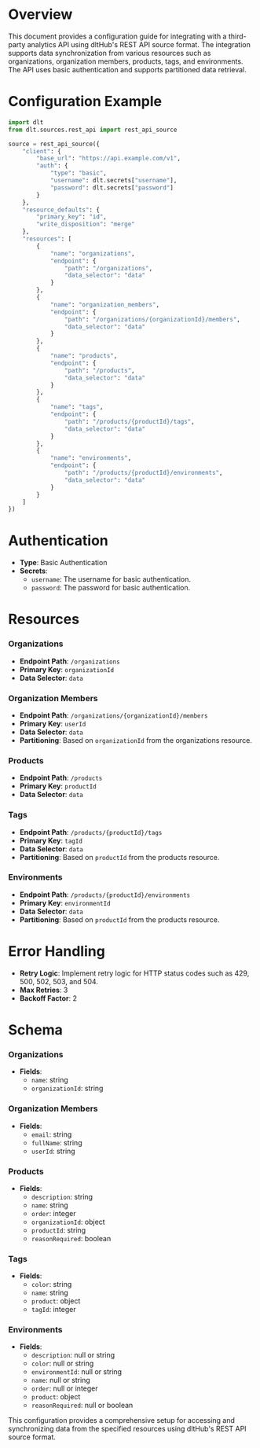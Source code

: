 # Overview

This document provides a configuration guide for integrating with a third-party analytics API using dltHub's REST API source format. The integration supports data synchronization from various resources such as organizations, organization members, products, tags, and environments. The API uses basic authentication and supports partitioned data retrieval.

# Configuration Example

```python
import dlt
from dlt.sources.rest_api import rest_api_source

source = rest_api_source({
    "client": {
        "base_url": "https://api.example.com/v1",
        "auth": {
            "type": "basic",
            "username": dlt.secrets["username"],
            "password": dlt.secrets["password"]
        }
    },
    "resource_defaults": {
        "primary_key": "id",
        "write_disposition": "merge"
    },
    "resources": [
        {
            "name": "organizations",
            "endpoint": {
                "path": "/organizations",
                "data_selector": "data"
            }
        },
        {
            "name": "organization_members",
            "endpoint": {
                "path": "/organizations/{organizationId}/members",
                "data_selector": "data"
            }
        },
        {
            "name": "products",
            "endpoint": {
                "path": "/products",
                "data_selector": "data"
            }
        },
        {
            "name": "tags",
            "endpoint": {
                "path": "/products/{productId}/tags",
                "data_selector": "data"
            }
        },
        {
            "name": "environments",
            "endpoint": {
                "path": "/products/{productId}/environments",
                "data_selector": "data"
            }
        }
    ]
})
```

# Authentication

- **Type**: Basic Authentication
- **Secrets**: 
  - `username`: The username for basic authentication.
  - `password`: The password for basic authentication.

# Resources

### Organizations
- **Endpoint Path**: `/organizations`
- **Primary Key**: `organizationId`
- **Data Selector**: `data`

### Organization Members
- **Endpoint Path**: `/organizations/{organizationId}/members`
- **Primary Key**: `userId`
- **Data Selector**: `data`
- **Partitioning**: Based on `organizationId` from the organizations resource.

### Products
- **Endpoint Path**: `/products`
- **Primary Key**: `productId`
- **Data Selector**: `data`

### Tags
- **Endpoint Path**: `/products/{productId}/tags`
- **Primary Key**: `tagId`
- **Data Selector**: `data`
- **Partitioning**: Based on `productId` from the products resource.

### Environments
- **Endpoint Path**: `/products/{productId}/environments`
- **Primary Key**: `environmentId`
- **Data Selector**: `data`
- **Partitioning**: Based on `productId` from the products resource.

# Error Handling

- **Retry Logic**: Implement retry logic for HTTP status codes such as 429, 500, 502, 503, and 504.
- **Max Retries**: 3
- **Backoff Factor**: 2

# Schema

### Organizations
- **Fields**:
  - `name`: string
  - `organizationId`: string

### Organization Members
- **Fields**:
  - `email`: string
  - `fullName`: string
  - `userId`: string

### Products
- **Fields**:
  - `description`: string
  - `name`: string
  - `order`: integer
  - `organizationId`: object
  - `productId`: string
  - `reasonRequired`: boolean

### Tags
- **Fields**:
  - `color`: string
  - `name`: string
  - `product`: object
  - `tagId`: integer

### Environments
- **Fields**:
  - `description`: null or string
  - `color`: null or string
  - `environmentId`: null or string
  - `name`: null or string
  - `order`: null or integer
  - `product`: object
  - `reasonRequired`: null or boolean

This configuration provides a comprehensive setup for accessing and synchronizing data from the specified resources using dltHub's REST API source format.